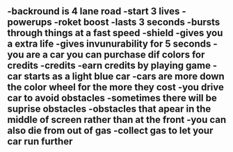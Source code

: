 
-backround is 4 lane road
-start 3 lives 
-powerups
 -roket boost
  -lasts 3 seconds
  -bursts through things at a fast speed
 -shield
  -gives you a extra life
  -gives invunurability for 5 seconds
-you are a car you can purchase dif colors for credits
-credits
 -earn credits by playing game
-car starts as a light blue car 
 -cars are more down the color wheel for the more they cost
-you drive car to avoid obstacles
-sometimes there will be suprise obstacles
 -obstacles that apear in the middle of screen rather than at the front
-you can also die from out of gas
 -collect gas to let your car run further
-
